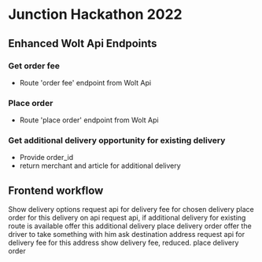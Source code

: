 # Junction Hackathon 2022

## Enhanced Wolt Api Endpoints
### Get order fee
- Route 'order fee' endpoint from Wolt Api

### Place order
- Route 'place order' endpoint from Wolt Api

### Get additional delivery opportunity for existing delivery
- Provide order_id
- return merchant and article for additional delivery



## Frontend workflow
Show delivery options
request api for delivery fee for chosen delivery
place order for this delivery on api
request api, if additional delivery for existing route is available
    offer this additional delivery
        place delivery order
offer the driver to take something with him
    ask destination address
    request api for delivery fee for this address
    show delivery fee, reduced.
    place delivery order
